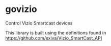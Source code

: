 # govizio
Control Vizio Smartcast devices

This library is built using the definitions found in https://github.com/exiva/Vizio_SmartCast_API

